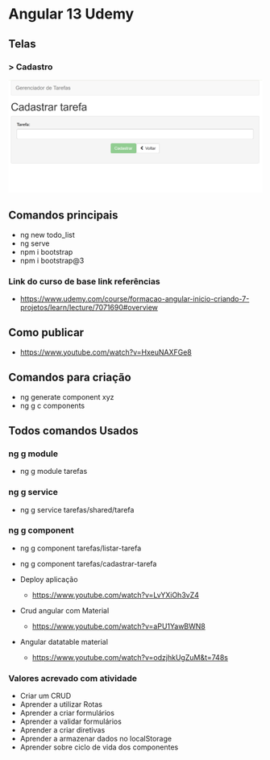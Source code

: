 # Angular 13 Udemy

## Telas

### > Cadastro

<img src="./screens/tela_cadastro.png" alt="Cadastro">

## Comandos principais
* ng new todo_list
* ng serve
* npm i bootstrap
* npm i bootstrap@3


### Link do curso de base link referências
* https://www.udemy.com/course/formacao-angular-inicio-criando-7-projetos/learn/lecture/7071690#overview

## Como publicar
* https://www.youtube.com/watch?v=HxeuNAXFGe8

## Comandos para criação
* ng generate component xyz
* ng g c components

## Todos comandos Usados

### ng g module
* ng g module tarefas

### ng g service
* ng g service tarefas/shared/tarefa

### ng g component
* ng g component tarefas/listar-tarefa
* ng g component tarefas/cadastrar-tarefa

* Deploy aplicação
    * https://www.youtube.com/watch?v=LvYXiOh3vZ4
* Crud angular com Material
    * https://www.youtube.com/watch?v=aPU1YawBWN8
* Angular datatable material
    * https://www.youtube.com/watch?v=odzjhkUgZuM&t=748s
### Valores acrevado com atividade
* Criar um CRUD
* Aprender a utilizar Rotas
* Aprender a criar formulários
* Aprender a validar formulários
* Aprender a criar diretivas
* Aprender a armazenar dados no localStorage
* Aprender sobre ciclo de vida dos componentes
